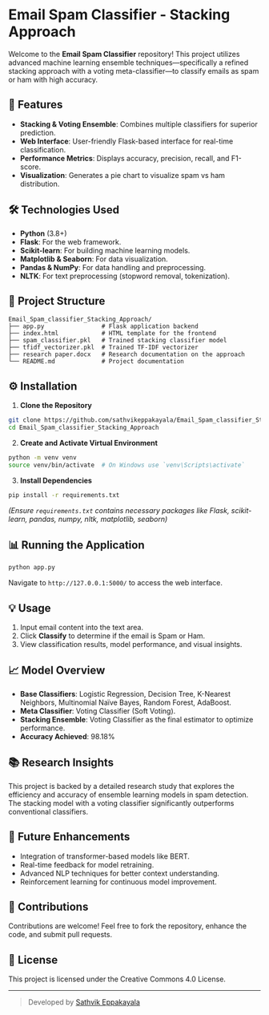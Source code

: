 # Email Spam Classifier - Stacking Approach

Welcome to the **Email Spam Classifier** repository! This project utilizes advanced machine learning ensemble techniques—specifically a refined stacking approach with a voting meta-classifier—to classify emails as spam or ham with high accuracy.

## 🚀 Features
- **Stacking & Voting Ensemble**: Combines multiple classifiers for superior prediction.
- **Web Interface**: User-friendly Flask-based interface for real-time classification.
- **Performance Metrics**: Displays accuracy, precision, recall, and F1-score.
- **Visualization**: Generates a pie chart to visualize spam vs ham distribution.

## 🛠️ Technologies Used
- **Python** (3.8+)
- **Flask**: For the web framework.
- **Scikit-learn**: For building machine learning models.
- **Matplotlib & Seaborn**: For data visualization.
- **Pandas & NumPy**: For data handling and preprocessing.
- **NLTK**: For text preprocessing (stopword removal, tokenization).

## 📂 Project Structure
```
Email_Spam_classifier_Stacking_Approach/
├── app.py                # Flask application backend
├── index.html            # HTML template for the frontend
├── spam_classifier.pkl   # Trained stacking classifier model
├── tfidf_vectorizer.pkl  # Trained TF-IDF vectorizer
├── research paper.docx   # Research documentation on the approach
└── README.md             # Project documentation
```

## ⚙️ Installation
1. **Clone the Repository**
```bash
git clone https://github.com/sathvikeppakayala/Email_Spam_classifier_Stacking_Approach.git
cd Email_Spam_classifier_Stacking_Approach
```
2. **Create and Activate Virtual Environment**
```bash
python -m venv venv
source venv/bin/activate  # On Windows use `venv\Scripts\activate`
```
3. **Install Dependencies**
```bash
pip install -r requirements.txt
```
*(Ensure `requirements.txt` contains necessary packages like Flask, scikit-learn, pandas, numpy, nltk, matplotlib, seaborn)*

## 📊 Running the Application
```bash
python app.py
```

Navigate to `http://127.0.0.1:5000/` to access the web interface.

## 💡 Usage
1. Input email content into the text area.
2. Click **Classify** to determine if the email is Spam or Ham.
3. View classification results, model performance, and visual insights.

## 📈 Model Overview
- **Base Classifiers**: Logistic Regression, Decision Tree, K-Nearest Neighbors, Multinomial Naïve Bayes, Random Forest, AdaBoost.
- **Meta Classifier**: Voting Classifier (Soft Voting).
- **Stacking Ensemble**: Voting Classifier as the final estimator to optimize performance.
- **Accuracy Achieved**: 98.18%

## 📚 Research Insights
This project is backed by a detailed research study that explores the efficiency and accuracy of ensemble learning models in spam detection. The stacking model with a voting classifier significantly outperforms conventional classifiers.

## 🔧 Future Enhancements
- Integration of transformer-based models like BERT.
- Real-time feedback for model retraining.
- Advanced NLP techniques for better context understanding.
- Reinforcement learning for continuous model improvement.

## 🤝 Contributions
Contributions are welcome! Feel free to fork the repository, enhance the code, and submit pull requests.

## 📄 License
This project is licensed under the Creative Commons 4.0  License.

---

> Developed by [Sathvik Eppakayala](https://sathvikeppakayala.github.io)

